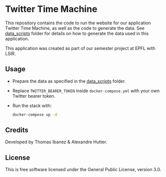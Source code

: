 # Twitter Time Machine

This repository contains the code to run the website for our application Twitter Time Machine, as well as the code to generate the data.
See [data_scripts](./data_scripts/) folder for details on how to generate the data used in this application.

This application was created as part of our semester project at EPFL with LSIR.

## Usage

- Prepare the data as specified in the [data_scripts](./data_scripts/) folder.
- Replace `TWITTER_BEARER_TOKEN` inside `docker-compose.yml` with your own Twitter bearer token.
- Run the stack with:

    ```bash
    docker-compose up -d
    ```

## Credits

Developed by Thomas Ibanez & Alexandre Hutter.

## License

This is free software licensed under the General Public License, version 3.0.
